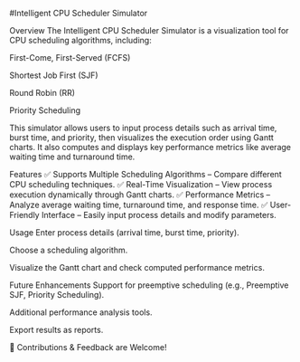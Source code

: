 #Intelligent CPU Scheduler Simulator

Overview
The Intelligent CPU Scheduler Simulator is a visualization tool for CPU scheduling algorithms, including:

First-Come, First-Served (FCFS)

Shortest Job First (SJF)

Round Robin (RR)

Priority Scheduling

This simulator allows users to input process details such as arrival time, burst time, and priority, then visualizes the execution order using Gantt charts. It also computes and displays key performance metrics like average waiting time and turnaround time.

Features
✅ Supports Multiple Scheduling Algorithms – Compare different CPU scheduling techniques.
✅ Real-Time Visualization – View process execution dynamically through Gantt charts.
✅ Performance Metrics – Analyze average waiting time, turnaround time, and response time.
✅ User-Friendly Interface – Easily input process details and modify parameters.

Usage
Enter process details (arrival time, burst time, priority).

Choose a scheduling algorithm.

Visualize the Gantt chart and check computed performance metrics.

Future Enhancements
Support for preemptive scheduling (e.g., Preemptive SJF, Priority Scheduling).

Additional performance analysis tools.

Export results as reports.

🚀 Contributions & Feedback are Welcome!
